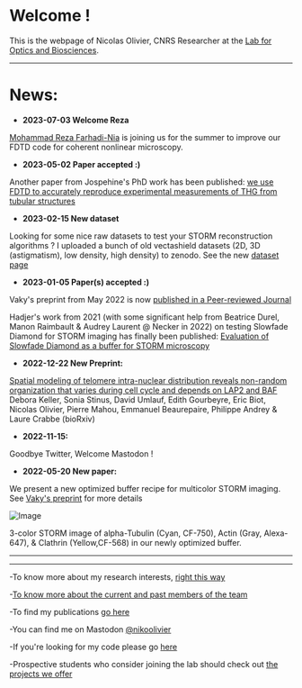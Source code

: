 # Welcome !

This is the webpage of Nicolas Olivier, CNRS Researcher at the [Lab for Optics and Biosciences](https://portail.polytechnique.edu/lob/fr).

* * *

# News:

- **2023-07-03 Welcome Reza**

[Mohammad Reza Farhadi-Nia](https://farhadinia.github.io/) is joining us for the summer to improve our FDTD code for coherent nonlinear microscopy.


- **2023-05-02 Paper accepted :)**

Another  paper from Jospehine's PhD work has been published: [we use FDTD to accurately reproduce experimental measurements of THG from tubular structures](https://www.nature.com/articles/s41598-023-34528-7)  


- **2023-02-15 New dataset**

Looking for some nice raw datasets to test your STORM reconstruction algorithms ? I uploaded a bunch of old vectashield datasets (2D, 3D (astigmatism), low density, high density) to zenodo. See the new [dataset page](https://nolab.github.io/Webpage/dataset.html)

- **2023-01-05 Paper(s) accepted :)**

Vaky's preprint from May 2022 is now [published in a Peer-reviewed Journal](https://pubs.acs.org/doi/10.1021/acsphotonics.2c01249)

Hadjer's work from 2021 (with some significant help from Beatrice Durel, Manon  Raimbault & Audrey Laurent @ Necker in 2022) on testing Slowfade Diamond for STORM imaging has finally been published: [Evaluation of Slowfade Diamond as a buffer for STORM microscopy](https://opg.optica.org/boe/fulltext.cfm?uri=boe-14-2-550)

- **2022-12-22 New Preprint:**

[Spatial modeling of telomere intra-nuclear distribution reveals non-random organization that varies during cell cycle and depends on LAP2 and BAF](https://www.biorxiv.org/content/10.1101/2022.12.22.521599v1.abstract) Debora Keller, Sonia Stinus, David Umlauf, Edith Gourbeyre, Eric Biot, Nicolas Olivier, Pierre Mahou, Emmanuel Beaurepaire, Philippe Andrey & Laure Crabbe (bioRxiv)


- **2022-11-15:**

 Goodbye Twitter, Welcome Mastodon !

 - **2022-05-20 New paper:**
  
 We present a new optimized buffer recipe for multicolor STORM imaging.  See [Vaky's preprint](https://www.biorxiv.org/content/10.1101/2022.05.19.491818v1) for more details

![Image](https://nolab.github.io/Webpage/images/TOC.png)

3-color STORM  image of  alpha-Tubulin (Cyan, CF-750),  Actin (Gray, Alexa-647), & Clathrin (Yellow,CF-568) in our newly optimized buffer.

* * *
* * * 

-To know more about my research interests, [right this way](https://nolab.github.io/Webpage/research.html)

-[To know more about the current and past members of the team](https://nolab.github.io/Webpage/alumni.html)

-To find my publications [go here](https://scholar.google.com/citations?user=1Ro9PnQAAAAJ)

-You can find me on Mastodon [@nikoolivier](https://mstdn.science/@nikoolivier)

-If you're looking for my code please go [here](https://github.com/NOLab)

-Prospective students who consider joining the lab should check out [the projects we offer](https://nolab.github.io/Webpage/joinus.html)
